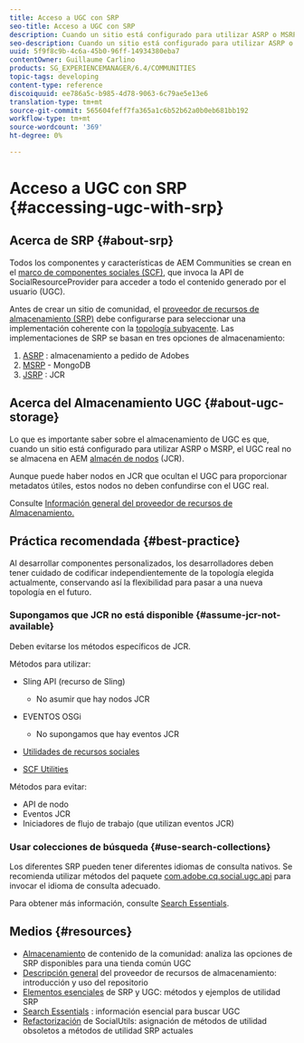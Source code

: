 ```yaml
---
title: Acceso a UGC con SRP
seo-title: Acceso a UGC con SRP
description: Cuando un sitio está configurado para utilizar ASRP o MSRP, el UGC real no se almacena en AEM almacén de nodos (JCR)
seo-description: Cuando un sitio está configurado para utilizar ASRP o MSRP, el UGC real no se almacena en AEM almacén de nodos (JCR)
uuid: 5f9f8c9b-4c6a-45b0-96ff-14934380eba7
contentOwner: Guillaume Carlino
products: SG_EXPERIENCEMANAGER/6.4/COMMUNITIES
topic-tags: developing
content-type: reference
discoiquuid: ee786a5c-b985-4d78-9063-6c79ae5e13e6
translation-type: tm+mt
source-git-commit: 565604feff7fa365a1c6b52b62a0b0eb681bb192
workflow-type: tm+mt
source-wordcount: '369'
ht-degree: 0%

---
```



# Acceso a UGC con SRP {#accessing-ugc-with-srp}

## Acerca de SRP {#about-srp}

Todos los componentes y características de AEM Communities se crean en el [marco de componentes sociales (SCF)](scf.md), que invoca la API de SocialResourceProvider para acceder a todo el contenido generado por el usuario (UGC).

Antes de crear un sitio de comunidad, el [proveedor de recursos de almacenamiento (SRP)](working-with-srp.md) debe configurarse para seleccionar una implementación coherente con la [topología subyacente](topologies.md). Las implementaciones de SRP se basan en tres opciones de almacenamiento:

1. [ASRP](asrp.md) : almacenamiento a pedido de Adobes
2. [MSRP](msrp.md) - MongoDB
3. [JSRP](jsrp.md) : JCR

## Acerca del Almacenamiento UGC {#about-ugc-storage}

Lo que es importante saber sobre el almacenamiento de UGC es que, cuando un sitio está configurado para utilizar ASRP o MSRP, el UGC real no se almacena en AEM [almacén de nodos](../../help/sites-deploying/data-store-config.md) (JCR).

Aunque puede haber nodos en JCR que ocultan el UGC para proporcionar metadatos útiles, estos nodos no deben confundirse con el UGC real.

Consulte [Información general del proveedor de recursos de Almacenamiento.](srp.md)

## Práctica recomendada {#best-practice}

Al desarrollar componentes personalizados, los desarrolladores deben tener cuidado de codificar independientemente de la topología elegida actualmente, conservando así la flexibilidad para pasar a una nueva topología en el futuro.

### Supongamos que JCR no está disponible {#assume-jcr-not-available}

Deben evitarse los métodos específicos de JCR.

Métodos para utilizar:

* Sling API (recurso de Sling)
   * No asumir que hay nodos JCR

* EVENTOS OSGi
   * No supongamos que hay eventos JCR

* [Utilidades de recursos sociales](socialutils.md#socialresourceutilities-package)
* [SCF Utilities](socialutils.md#scfutilities-package)

Métodos para evitar:

* API de nodo
* Eventos JCR
* Iniciadores de flujo de trabajo (que utilizan eventos JCR)

### Usar colecciones de búsqueda {#use-search-collections}

Los diferentes SRP pueden tener diferentes idiomas de consulta nativos. Se recomienda utilizar métodos del paquete [com.adobe.cq.social.ugc.api](https://helpx.adobe.com/experience-manager/6-4/sites/developing/using/reference-materials/javadoc/com/adobe/cq/social/ugc/api/package-summary.html) para invocar el idioma de consulta adecuado.

Para obtener más información, consulte [Search Essentials](search-implementation.md).

## Medios {#resources}

* [Almacenamiento](working-with-srp.md)  de contenido de la comunidad: analiza las opciones de SRP disponibles para una tienda común UGC
* [Descripción general](srp.md)  del proveedor de recursos de almacenamiento: introducción y uso del repositorio
* [Elementos esenciales](srp-and-ugc.md)  de SRP y UGC: métodos y ejemplos de utilidad SRP
* [Search Essentials](search-implementation.md) : información esencial para buscar UGC
* [Refactorización](socialutils.md)  de SocialUtils: asignación de métodos de utilidad obsoletos a métodos de utilidad SRP actuales
